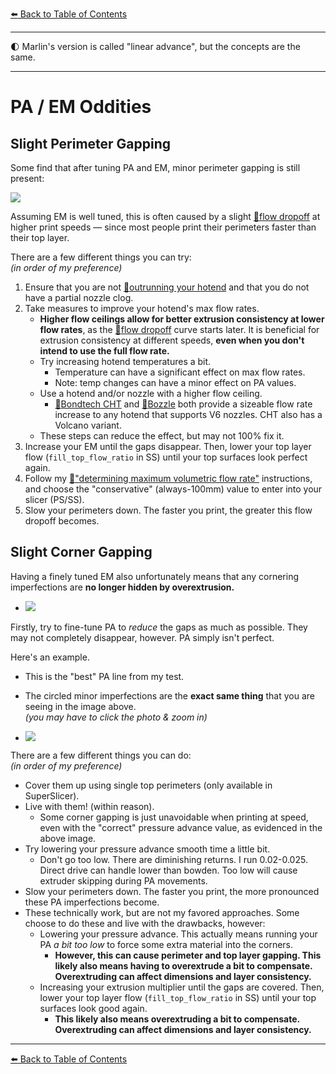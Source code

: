 [:arrow_left: Back to Table of Contents](/README.md)

---
:first_quarter_moon: Marlin's version is called "linear advance", but the concepts are the same.

---
# PA / EM Oddities
## Slight Perimeter Gapping
Some find that after tuning PA and EM, minor perimeter gapping is still present:

![](/images/perim-gapping-print.png)

Assuming EM is well tuned, this is often caused by a slight [:page_facing_up:flow dropoff](/articles/determining_max_volumetric_flow_rate.md#flow-dropoff) at higher print speeds — since most people print their perimeters faster than their top layer.

There are a few different things you can try:\
*(in order of my preference)*
1. Ensure that you are not [:page_facing_up:outrunning your hotend](https://github.com/AndrewEllis93/Print-Tuning-Guide/blob/main/articles/determining_max_volumetric_flow_rate.md) and that you do not have a partial nozzle clog.
2. Take measures to improve your hotend's max flow rates.
    - **Higher flow ceilings allow for better extrusion consistency at lower flow rates**, as the [:page_facing_up:flow dropoff](/articles/determining_max_volumetric_flow_rate.md#flow-dropoff) curve starts later. It is beneficial for extrusion consistency at different speeds, **even when you don't intend to use the full flow rate.**
    - Try increasing hotend temperatures a bit.
        - Temperature can have a significant effect on max flow rates. 
        - Note: temp changes can have a minor effect on PA values.
    - Use a hotend and/or nozzle with a higher flow ceiling.
        - [:page_facing_up:Bondtech CHT](https://www.bondtech.se/product-category/nozzles/bondtech-nozzles/bondtech-cht/) and [:page_facing_up:Bozzle](https://www.fabreeko.com/products/bozzle-0-5mm-full-tungsten-carbide-nozzle-by-rentable-socks) both provide a sizeable flow rate increase to any hotend that supports V6 nozzles. CHT also has a Volcano variant.
    - These steps can reduce the effect, but may not 100% fix it.
5. Increase your EM until the gaps disappear. Then, lower your top layer flow (`fill_top_flow_ratio` in SS) until your top surfaces look perfect again.
6. Follow my [:page_facing_up:"determining maximum volumetric flow rate"](/articles/determining_max_volumetric_flow_rate.md) instructions, and choose the "conservative" (always-100mm) value to enter into your slicer (PS/SS).
7. Slow your perimeters down. The faster you print, the greater this flow dropoff becomes.

## Slight Corner Gapping

Having a finely tuned EM also unfortunately means that any cornering imperfections are **no longer hidden by overextrusion.** 

- ![](/images/corner-gapping-print.png)

Firstly, try to fine-tune PA to *reduce* the gaps as much as possible. They may not completely disappear, however. PA simply isn't perfect.

Here's an example.

- This is the "best" PA line from my test.

- The circled minor imperfections are the **exact same thing** that you are seeing in the image above.\
*(you may have to click the photo & zoom in)*
- ![](/images/corner-gapping.png)

There are a few different things you can do:\
*(in order of my preference)*
- Cover them up using single top perimeters (only available in SuperSlicer).
- Live with them! (within reason). 
    - Some corner gapping is just unavoidable when printing at speed, even with the "correct" pressure advance value, as evidenced in the above image.
- Try lowering your pressure advance smooth time a little bit. 
    - Don't go too low. There are diminishing returns. I run 0.02-0.025. Direct drive can handle lower than bowden. Too low will cause extruder skipping during PA movements.
- Slow your perimeters down. The faster you print, the more pronounced these PA imperfections become.
- These technically work, but are not my favored approaches. Some choose to do these and live with the drawbacks, however:
    - Lowering your pressure advance. This actually means running your PA *a bit too low* to force some extra material into the corners. 
        - **However, this can cause perimeter and top layer gapping. This likely also means having to overextrude a bit to compensate. Overextruding can affect dimensions and layer consistency.**
    - Increasing your extrusion multiplier until the gaps are covered. Then, lower your top layer flow (`fill_top_flow_ratio` in SS) until your top surfaces look good again. 
        - **This likely also means overextruding a bit to compensate. Overextruding can affect dimensions and layer consistency.**


---

[:arrow_left: Back to Table of Contents](/README.md)
